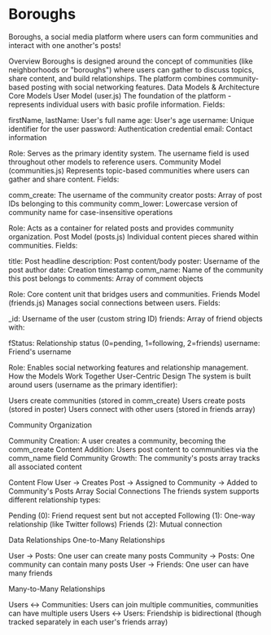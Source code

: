 # Boroughs

Boroughs, a social media platform where users can form communities and interact with one another's posts!

Overview
Boroughs is designed around the concept of communities (like neighborhoods or "boroughs") where users can gather to discuss topics, share content, and build relationships. The platform combines community-based posting with social networking features.
Data Models & Architecture
Core Models
User Model (user.js)
The foundation of the platform - represents individual users with basic profile information.
Fields:

firstName, lastName: User's full name
age: User's age
username: Unique identifier for the user
password: Authentication credential
email: Contact information

Role: Serves as the primary identity system. The username field is used throughout other models to reference users.
Community Model (communities.js)
Represents topic-based communities where users can gather and share content.
Fields:

comm_create: The username of the community creator
posts: Array of post IDs belonging to this community
comm_lower: Lowercase version of community name for case-insensitive operations

Role: Acts as a container for related posts and provides community organization.
Post Model (posts.js)
Individual content pieces shared within communities.
Fields:

title: Post headline
description: Post content/body
poster: Username of the post author
date: Creation timestamp
comm_name: Name of the community this post belongs to
comments: Array of comment objects

Role: Core content unit that bridges users and communities.
Friends Model (friends.js)
Manages social connections between users.
Fields:

_id: Username of the user (custom string ID)
friends: Array of friend objects with:

fStatus: Relationship status (0=pending, 1=following, 2=friends)
username: Friend's username



Role: Enables social networking features and relationship management.
How the Models Work Together
User-Centric Design
The system is built around users (username as the primary identifier):

Users create communities (stored in comm_create)
Users create posts (stored in poster)
Users connect with other users (stored in friends array)

Community Organization

Community Creation: A user creates a community, becoming the comm_create
Content Addition: Users post content to communities via the comm_name field
Community Growth: The community's posts array tracks all associated content

Content Flow
User → Creates Post → Assigned to Community → Added to Community's Posts Array
Social Connections
The friends system supports different relationship types:

Pending (0): Friend request sent but not accepted
Following (1): One-way relationship (like Twitter follows)
Friends (2): Mutual connection

Data Relationships
One-to-Many Relationships

User → Posts: One user can create many posts
Community → Posts: One community can contain many posts
User → Friends: One user can have many friends

Many-to-Many Relationships

Users ↔ Communities: Users can join multiple communities, communities can have multiple users
Users ↔ Users: Friendship is bidirectional (though tracked separately in each user's friends array)
